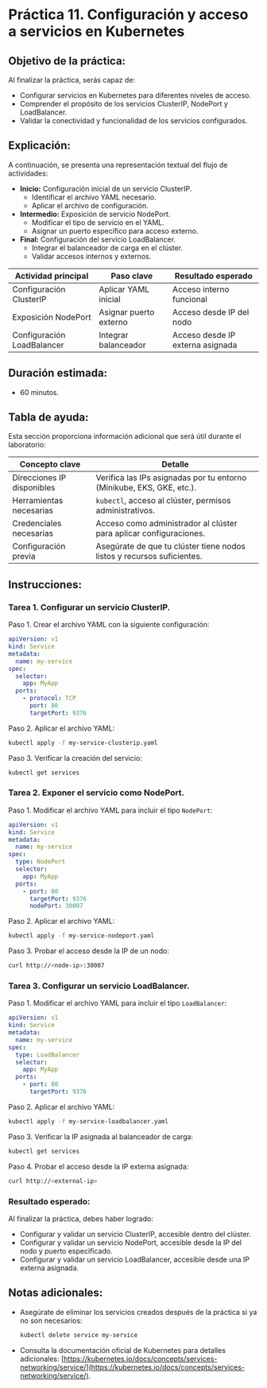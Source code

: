 # Práctica 11. Configuración y acceso a servicios en Kubernetes

## Objetivo de la práctica:

Al finalizar la práctica, serás capaz de:

- Configurar servicios en Kubernetes para diferentes niveles de acceso.
- Comprender el propósito de los servicios ClusterIP, NodePort y LoadBalancer.
- Validar la conectividad y funcionalidad de los servicios configurados.

## Explicación:

A continuación, se presenta una representación textual del flujo de actividades:

- **Inicio:** Configuración inicial de un servicio ClusterIP.
  - Identificar el archivo YAML necesario.
  - Aplicar el archivo de configuración.
- **Intermedio:** Exposición de servicio NodePort.
  - Modificar el tipo de servicio en el YAML.
  - Asignar un puerto específico para acceso externo.
- **Final:** Configuración del servicio LoadBalancer.
  - Integrar el balanceador de carga en el clúster.
  - Validar accesos internos y externos.

| Actividad principal        | Paso clave             | Resultado esperado               |
| -------------------------- | ---------------------- | -------------------------------- |
| Configuración ClusterIP    | Aplicar YAML inicial   | Acceso interno funcional         |
| Exposición NodePort        | Asignar puerto externo | Acceso desde IP del nodo         |
| Configuración LoadBalancer | Integrar balanceador   | Acceso desde IP externa asignada |

## Duración estimada:

- 60 minutos.

## Tabla de ayuda:

Esta sección proporciona información adicional que será útil durante el laboratorio:

| Concepto clave             | Detalle                                                                |
| -------------------------- | ---------------------------------------------------------------------- |
| Direcciones IP disponibles | Verifica las IPs asignadas por tu entorno (Minikube, EKS, GKE, etc.).  |
| Herramientas necesarias    | `kubectl`, acceso al clúster, permisos administrativos.                |
| Credenciales necesarias    | Acceso como administrador al clúster para aplicar configuraciones.     |
| Configuración previa       | Asegúrate de que tu clúster tiene nodos listos y recursos suficientes. |

## Instrucciones:

### Tarea 1. Configurar un servicio ClusterIP.

Paso 1. Crear el archivo YAML con la siguiente configuración:

```yaml
apiVersion: v1
kind: Service
metadata:
  name: my-service
spec:
  selector:
    app: MyApp
  ports:
    - protocol: TCP
      port: 80
      targetPort: 9376
```

Paso 2. Aplicar el archivo YAML:
   
   ```bash
   kubectl apply -f my-service-clusterip.yaml
   ```
Paso 3. Verificar la creación del servicio:
   
   ```bash
   kubectl get services
   ```

### Tarea 2. Exponer el servicio como NodePort.

Paso 1. Modificar el archivo YAML para incluir el tipo `NodePort`:

```yaml
apiVersion: v1
kind: Service
metadata:
  name: my-service
spec:
  type: NodePort
  selector:
    app: MyApp
  ports:
    - port: 80
      targetPort: 9376
      nodePort: 30007
```

Paso 2. Aplicar el archivo YAML:
   
   ```bash
   kubectl apply -f my-service-nodeport.yaml
   ```
Paso 3. Probar el acceso desde la IP de un nodo:
   
   ```bash
   curl http://<node-ip>:30007
   ```

### Tarea 3. Configurar un servicio LoadBalancer.

Paso 1. Modificar el archivo YAML para incluir el tipo `LoadBalancer`:

```yaml
apiVersion: v1
kind: Service
metadata:
  name: my-service
spec:
  type: LoadBalancer
  selector:
    app: MyApp
  ports:
    - port: 80
      targetPort: 9376
```

Paso 2. Aplicar el archivo YAML:
   
   ```bash
   kubectl apply -f my-service-loadbalancer.yaml
   ```
Paso 3. Verificar la IP asignada al balanceador de carga:
   
   ```bash
   kubectl get services
   ```
Paso 4. Probar el acceso desde la IP externa asignada:
   
   ```bash
   curl http://<external-ip>
   ```

### Resultado esperado:

Al finalizar la práctica, debes haber logrado:

- Configurar y validar un servicio ClusterIP, accesible dentro del clúster.
- Configurar y validar un servicio NodePort, accesible desde la IP del nodo y puerto especificado.
- Configurar y validar un servicio LoadBalancer, accesible desde una IP externa asignada.

## Notas adicionales:

- Asegúrate de eliminar los servicios creados después de la práctica si ya no son necesarios:
  
  ```bash
  kubectl delete service my-service
  ```
- Consulta la documentación oficial de Kubernetes para detalles adicionales: [https://kubernetes.io/docs/concepts/services-networking/service/](https://kubernetes.io/docs/concepts/services-networking/service/).

